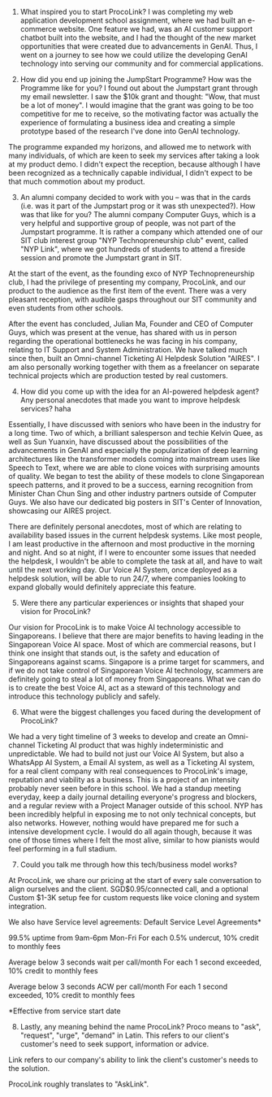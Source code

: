 1.	What inspired you to start ProcoLink? 
I was completing my web application development school assignment, where we had built an e-commerce website. One feature we had, was an AI customer support chatbot built into the website, and I had the thought of the new market opportunities that were created due to advancements in GenAI. Thus, I went on a journey to see how we could utilize the developing GenAI technology into serving our community and for commercial applications.

2.	How did you end up joining the JumpStart Programme? How was the Programme like for you? 
I found out about the Jumpstart grant through my email newsletter. I saw the $10k grant and thought: "Wow, that must be a lot of money". I would imagine that the grant was going to be too competitive for me to receive, so the motivating factor was actually the experience of formulating a business idea and creating a simple prototype based of the research I've done into GenAI technology.

The programme expanded my horizons, and allowed me to network with many individuals, of which are keen to seek my services after taking a look at my product demo. I didn't expect the reception, because although I have been recognized as a technically capable individual, I didn't expect to be that much commotion about my product.

3.	An alumni company decided to work with you – was that in the cards (i.e. was it part of the Jumpstart prog or it was sth unexpected?). How was that like for you? 
The alumni company Computer Guys, which is a very helpful and supportive group of people, was not part of the Jumpstart programme. It is rather a company which attended one of our SIT club interest group "NYP Technopreneurship club" event, called "NYP Link", where we got hundreds of students to attend a fireside session and promote the Jumpstart grant in SIT.

At the start of the event, as the founding exco of NYP Technopreneurship club, I had the privilege of presenting my company, ProcoLink, and our product to the audience as the first item of the event. There was a very pleasant reception, with audible gasps throughout our SIT community and even students from other schools.

After the event has concluded, Julian Ma, Founder and CEO of Computer Guys, which was present at the venue, has shared with us in person regarding the operational bottlenecks he was facing in his company, relating to IT Support and System Administration. We have talked much since then, built an Omni-channel Ticketing AI Helpdesk Solution "AIRES". I am also personally working together with them as a freelancer on separate technical projects which are production tested by real customers.

4.	How did you come up with the idea for an AI-powered helpdesk agent? Any personal anecdotes that made you want to improve helpdesk services? haha

Essentially, I have discussed with seniors who have been in the industry for a long time. Two of which, a brilliant salesperson and techie Kelvin Quee, as well as Sun Yuanxin, have discussed about the possibilities of the advancements in GenAI and especially the popularization of deep learning architectures like the transformer models coming into mainstream uses like Speech to Text, where we are able to clone voices with surprising amounts of quality. We began to test the ability of these models to clone Singaporean speech patterns, and it proved to be a success, earning recognition from Minister Chan Chun Sing and other industry partners outside of Computer Guys. We also have our dedicated big posters in SIT's Center of Innovation, showcasing our AIRES project.

There are definitely personal anecdotes, most of which are relating to availability based issues in the current helpdesk systems. Like most people, I am least productive in the afternoon and most productive in the morning and night. And so at night, if I were to encounter some issues that needed the helpdesk, I wouldn't be able to complete the task at all, and have to wait until the next working day. Our Voice AI System, once deployed as a helpdesk solution, will be able to run 24/7, where companies looking to expand globally would definitely appreciate this feature.

5.	Were there any particular experiences or insights that shaped your vision for ProcoLink?

Our vision for ProcoLink is to make Voice AI technology accessible to Singaporeans. I believe that there are major benefits to having leading in the Singaporean Voice AI space. Most of which are commercial reasons, but I think one insight that stands out, is the safety and education of Singaporeans against scams. Singapore is a prime target for scammers, and if we do not take control of Singaporean Voice AI technology, scammers are definitely going to steal a lot of money from Singaporeans. What we can do is to create the best Voice AI, act as a steward of this technology and introduce this technology publicly and safely.

6.	What were the biggest challenges you faced during the development of ProcoLink? 

We had a very tight timeline of 3 weeks to develop and create an Omni-channel Ticketing AI product that was highly indeterministic and unpredictable. We had to build not just our Voice AI System, but also a WhatsApp AI System, a Email AI system, as well as a Ticketing AI system, for a real client company with real consequences to ProcoLink's image, reputation and viability as a business. This is a project of an intensity probably never seen before in this school. We had a standup meeting everyday, keep a daily journal detailing everyone's progress and blockers, and a regular review with a Project Manager outside of this school. NYP has been incredibly helpful in exposing me to not only technical concepts, but also networks. However, nothing would have prepared me for such a intensive development cycle. I would do all again though, because it was one of those times where I felt the most alive, similar to how pianists would feel performing in a full stadium.

7.	Could you talk me through how this tech/business model works? 

At ProcoLink, we share our pricing at the start of every sale conversation to align ourselves and the client. SGD$0.95/connected call, and a optional Custom $1-3K setup fee for custom requests like voice cloning and system integration.

We also have Service level agreements:
Default Service Level Agreements*

99.5% uptime from 9am-6pm Mon-Fri
For each 0.5% undercut, 10% credit to monthly fees

Average below 3 seconds wait per call/month
For each 1 second exceeded, 10% credit to monthly fees

Average below 3 seconds ACW per call/month
For each 1 second exceeded, 10% credit to monthly fees

*Effective from service start date

8.	Lastly, any meaning behind the name ProcoLink?
Proco means to "ask", "request", "urge", "demand" in Latin. This refers to our client's customer's need to seek support, information or advice.

Link refers to our company's ability to link the client's customer's needs to the solution.

ProcoLink roughly translates to "AskLink".

